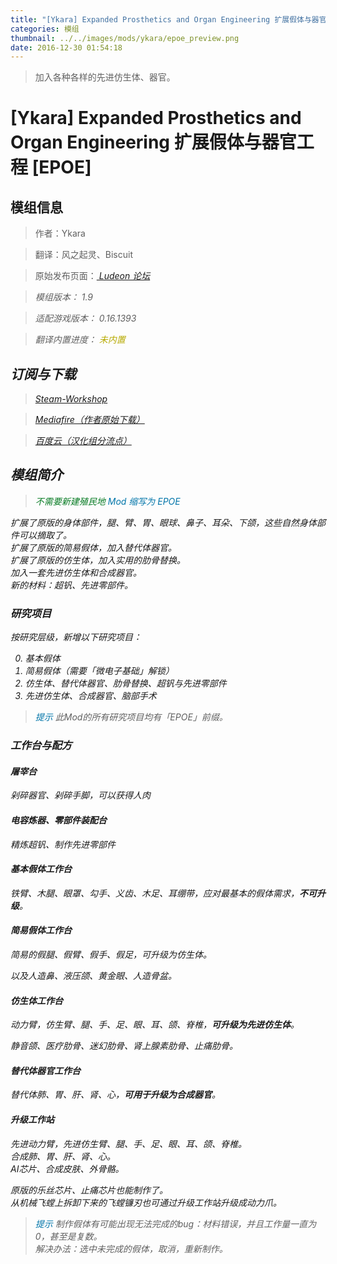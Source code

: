 ```yaml
---
title: "[Ykara] Expanded Prosthetics and Organ Engineering 扩展假体与器官工程 [EPOE]"
categories: 模组
thumbnail: ../../images/mods/ykara/epoe_preview.png
date: 2016-12-30 01:54:18
---
```


> 加入各种各样的先进仿生体、器官。

<!--more-->

# [Ykara] Expanded Prosthetics and Organ Engineering 扩展假体与器官工程 [EPOE]

## 模组信息

> 作者：Ykara

> 翻译：风之起灵、Biscuit

> 原始发布页面：<a href="https://ludeon.com/forums/index.php?topic=10571.0"><i class="fa fa-link" aria-hidden="true" /> Ludeon 论坛</a>

> 模组版本：<i class="fa fa-puzzle-piece" aria-hidden="true"> 1.9</i>

> 适配游戏版本：<i class="fa fa-tag" aria-hidden="true"> 0.16.1393</i>

> 翻译内置进度：<i class="fa fa-exclamation-circle" aria-hidden="true" title="未内置，请从汉化组分流点下载" style="color:#b7aa00"> 未内置</i>

## 订阅与下载

> <a href="http://steamcommunity.com/sharedfiles/filedetails/?id=725956940"><i class="fa fa-steam-square" aria-hidden="true" /> Steam-Workshop</a>

> <a href="http://www.mediafire.com/file/mt7pv38t3z7so5w/EPOE_1.9.zip"><i class="fa fa-cloud-download" aria-hidden="true" /> Mediafire（作者原始下载）</a>

> <a href="http://pan.baidu.com/s/1nv8VpIL"><i class="fa fa-paw" aria-hidden="true" /> 百度云（汉化组分流点）</a>

## 模组简介

> <i class="fa fa-check-circle" aria-hidden="true" style="color:#097c25"> 不需要新建殖民地</i>
> <i class="fa fa-pencil" aria-hidden="true" style="color:#0075a9"> Mod 缩写为 EPOE</i>

扩展了原版的身体部件，腿、臂、胃、眼球、鼻子、耳朵、下颌，这些自然身体部件可以摘取了。  
扩展了原版的简易假体，加入替代体器官。  
扩展了原版的仿生体，加入实用的肋骨替换。  
加入一套先进仿生体和合成器官。  
新的材料：超钒、先进零部件。  

### 研究项目

按研究层级，新增以下研究项目：

0. 基本假体
1. 简易假体（需要「微电子基础」解锁）
2. 仿生体、替代体器官、肋骨替换、超钒与先进零部件
3. 先进仿生体、合成器官、脑部手术

> <i class="fa fa-lightbulb-o" aria-hidden="true" style="color:#0075a9"> 提示</i>
此Mod的所有研究项目均有「EPOE」前缀。

### 工作台与配方

#### 屠宰台

剁碎器官、剁碎手脚，可以获得人肉

#### 电容炼器、零部件装配台

精炼超钒、制作先进零部件

#### 基本假体工作台

铁臂、木腿、眼罩、勾手、义齿、木足、耳绷带，应对最基本的假体需求，**不可升级**。

#### 简易假体工作台

简易的假腿、假臂、假手、假足，可升级为仿生体。

以及人造鼻、液压颌、黄金眼、人造骨盆。

#### 仿生体工作台

动力臂，仿生臂、腿、手、足、眼、耳、颌、脊椎，**可升级为先进仿生体**。

静音颌、医疗肋骨、迷幻肋骨、肾上腺素肋骨、止痛肋骨。

#### 替代体器官工作台

替代体肺、胃、肝、肾、心，**可用于升级为合成器官**。

#### 升级工作站

先进动力臂，先进仿生臂、腿、手、足、眼、耳、颌、脊椎。  
合成肺、胃、肝、肾、心。  
AI芯片、合成皮肤、外骨骼。  

原版的乐丝芯片、止痛芯片也能制作了。  
从机械飞螳上拆卸下来的飞螳镰刃也可通过升级工作站升级成动力爪。


> <i class="fa fa-lightbulb-o" aria-hidden="true" style="color:#0075a9"> 提示</i>
制作假体有可能出现无法完成的bug：材料错误，并且工作量一直为0，甚至是复数。  
解决办法：选中未完成的假体，取消，重新制作。
